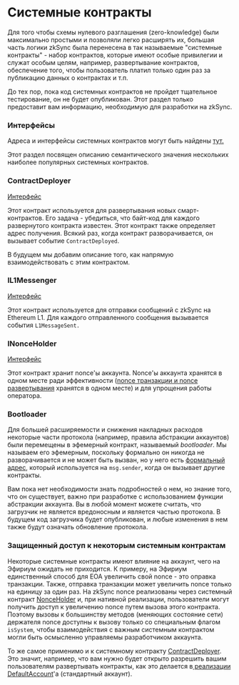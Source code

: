 # Системные контракты

Для того чтобы схемы нулевого разглашения (zero-knowledge) были максимально простыми и позволяли легко расширять их, большая часть логики zkSync была перенесена в так называемые "системные контракты" - набор контрактов, которые имеют особые привилегии и служат особым целям, например, развертывание контрактов, обеспечение того, чтобы пользователь платил только один раз за публикацию данных о контрактах и т.п.&#x20;

До тех пор, пока код системных контрактов не пройдет тщательное тестирование, он не будет опубликован. Этот раздел только предоставит вам информацию, необходимую для разработки на zkSync.

### Интерфейсы <a href="#interfaces" id="interfaces"></a>

Адреса и интерфейсы системных контрактов могут быть найдены [тут.](https://github.com/matter-labs/v2-testnet-contracts/blob/main/l2/system-contracts/Constants.sol)

Этот раздел посвящен описанию семантического значения нескольких наиболее популярных системных контрактов.

### ContractDeployer <a href="#contractdeployer" id="contractdeployer"></a>

[Интерфейс](https://github.com/matter-labs/v2-testnet-contracts/blob/6a93ff85d33dfff0008624eb9777d5a07a26c55d/l2/system-contracts/interfaces/IContractDeployer.sol#L5)

Этот контракт используется для развертывания новых смарт-контрактов. Его задача - убедиться, что байт-код для каждого развернутого контракта известен. Этот контракт также определяет адрес получения. Всякий раз, когда контракт разворачивается, он вызывает событие `ContractDeployed`.&#x20;

В будущем мы добавим описание того, как напрямую взаимодействовать с этим контрактом.

### IL1Messenger <a href="#il1messenger" id="il1messenger"></a>

[Интерфейс](https://github.com/matter-labs/v2-testnet-contracts/blob/6a93ff85d33dfff0008624eb9777d5a07a26c55d/l2/system-contracts/interfaces/IL1Messenger.sol#L5)

Этот контракт используется для отправки сообщений с zkSync на Ethereum L1. Для каждого отправленного сообщения вызывается события `L1MessageSent.`

### INonceHolder <a href="#inonceholder" id="inonceholder"></a>

[Интерфейс](https://github.com/matter-labs/v2-testnet-contracts/blob/6a93ff85d33dfff0008624eb9777d5a07a26c55d/l2/system-contracts/interfaces/INonceHolder.sol#L5)

Этот контракт хранит nonce'ы аккаунта. Nonce'ы аккаунта хранятся в одном месте ради эффективности ([nonce транзакции и nonce развертывания](broken-reference) хранятся в одном месте) и для упрощения работы оператора.

### Bootloader <a href="#bootloader" id="bootloader"></a>

Для большей расширяемости и снижения накладных расходов некоторые части протокола (например, правила абстракции аккаунтов) были перемещены в эфемерный контракт, называемый _bootloader_. Мы называем его эфемерным, поскольку формально он никогда не разворачивается и не может быть вызван, но у него есть [формальный адрес](https://github.com/matter-labs/v2-testnet-contracts/blob/6a93ff85d33dfff0008624eb9777d5a07a26c55d/l2/system-contracts/Constants.sol#L19), который используется на `msg.sender`, когда он вызывает другие контракты.

Вам пока нет необходимости знать подробностей о нем, но знание того, что он существует, важно при разработке с использованием функции абстракции аккаунта. Вы в любой момент можете считать, что загрузчик не является вредоносным и является частью протокола. В будущем код загрузчика будет опубликован, и любые изменения в нем также будут означать обновление протокола.

### Защищенный доступ к некоторым системным контрактам <a href="#protected-access-to-some-of-the-system-contracts" id="protected-access-to-some-of-the-system-contracts"></a>

Некоторые системные контракты имеют влияние на аккаунт, чего на Эфириум ожидать не приходится. К примеру, на Эфириум единственный способ для ЕОА увеличить свой nonce - это оправка транзакции. Также, отправка транзакции может увеличить nonce только на единицу за один раз. На zkSync nonce реализованы через системный контракт [NonceHolder](https://v2-docs.zksync.io/dev/developer-guides/contracts/system-contracts.html#inonceholder) и, при нативной реализации, пользователи могут получить доступ к увеличению nonce путем вызова этого контракта. Поэтому вызовы к большинству методов (меняющих состояние сети)  держателя nonce доступны к вызову только со специальным флагом `isSystem`, чтобы взаимодействия с важным системным контрактом могли быть осмысленно управляемы разработчиком аккаунта.

То же самое применимо и к системному контракту [ContractDeployer](https://v2-docs.zksync.io/dev/developer-guides/contracts/system-contracts.html#contractdeployer). Это значит, например, что вам нужно будет открыто разрешить вашим пользователям развертывать контракты, как это делается в[ реализации DefaultAccount](https://github.com/matter-labs/v2-testnet-contracts/blob/main/l2/system-contracts/DefaultAccount.sol#L126)'a (стандартный аккаунт).
